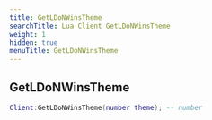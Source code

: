```yaml
---
title: GetLDoNWinsTheme
searchTitle: Lua Client GetLDoNWinsTheme
weight: 1
hidden: true
menuTitle: GetLDoNWinsTheme
---
```

## GetLDoNWinsTheme
```lua
Client:GetLDoNWinsTheme(number theme); -- number
```